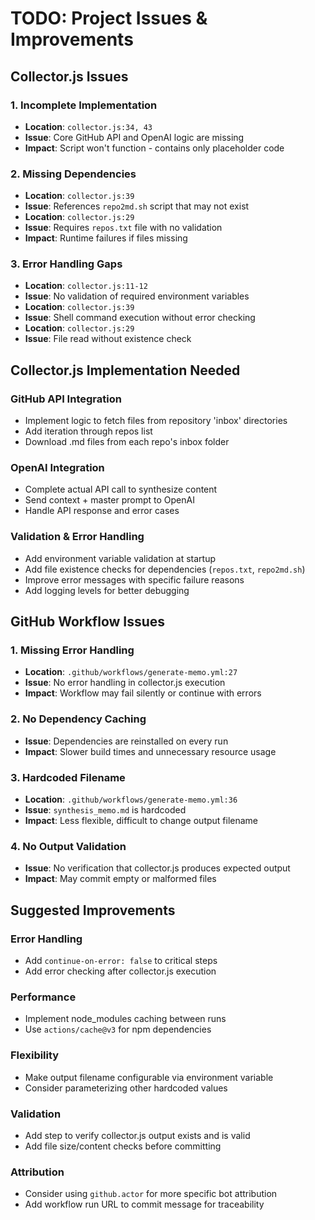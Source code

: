 # TODO: Project Issues & Improvements

## Collector.js Issues

### 1. Incomplete Implementation
- **Location**: `collector.js:34, 43`
- **Issue**: Core GitHub API and OpenAI logic are missing
- **Impact**: Script won't function - contains only placeholder code

### 2. Missing Dependencies
- **Location**: `collector.js:39`
- **Issue**: References `repo2md.sh` script that may not exist
- **Location**: `collector.js:29`
- **Issue**: Requires `repos.txt` file with no validation
- **Impact**: Runtime failures if files missing

### 3. Error Handling Gaps
- **Location**: `collector.js:11-12`
- **Issue**: No validation of required environment variables
- **Location**: `collector.js:39`
- **Issue**: Shell command execution without error checking
- **Location**: `collector.js:29`
- **Issue**: File read without existence check

## Collector.js Implementation Needed

### GitHub API Integration
- Implement logic to fetch files from repository 'inbox' directories
- Add iteration through repos list
- Download .md files from each repo's inbox folder

### OpenAI Integration
- Complete actual API call to synthesize content
- Send context + master prompt to OpenAI
- Handle API response and error cases

### Validation & Error Handling
- Add environment variable validation at startup
- Add file existence checks for dependencies (`repos.txt`, `repo2md.sh`)
- Improve error messages with specific failure reasons
- Add logging levels for better debugging

## GitHub Workflow Issues

### 1. Missing Error Handling
- **Location**: `.github/workflows/generate-memo.yml:27`
- **Issue**: No error handling in collector.js execution
- **Impact**: Workflow may fail silently or continue with errors

### 2. No Dependency Caching
- **Issue**: Dependencies are reinstalled on every run
- **Impact**: Slower build times and unnecessary resource usage

### 3. Hardcoded Filename
- **Location**: `.github/workflows/generate-memo.yml:36`
- **Issue**: `synthesis_memo.md` is hardcoded
- **Impact**: Less flexible, difficult to change output filename

### 4. No Output Validation
- **Issue**: No verification that collector.js produces expected output
- **Impact**: May commit empty or malformed files

## Suggested Improvements

### Error Handling
- Add `continue-on-error: false` to critical steps
- Add error checking after collector.js execution

### Performance
- Implement node_modules caching between runs
- Use `actions/cache@v3` for npm dependencies

### Flexibility
- Make output filename configurable via environment variable
- Consider parameterizing other hardcoded values

### Validation
- Add step to verify collector.js output exists and is valid
- Add file size/content checks before committing

### Attribution
- Consider using `github.actor` for more specific bot attribution
- Add workflow run URL to commit message for traceability